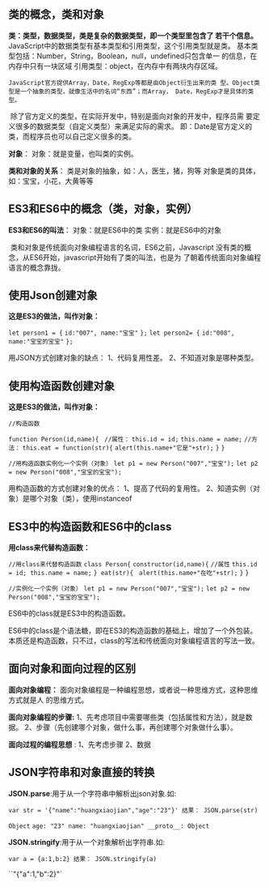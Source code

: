## 类的概念，类和对象 

 **类：类型，数据类型，类是复杂的数据类型，即一个类型里包含了 若干个信息。** 		JavaScript中的数据类型有基本类型和引用类型，这个引用类型就是类。
		 	基本类型包括：Number，String，Boolean，null，undefined只包含单一 的信息，在内存中只有一块区域
			引用类型：object，在内存中有两块内存区域。

 	JavaScript官方提供Array，Date，RegExp等都是由Object衍生出来的类 型。Object类型是一个抽象的类型，就像生活中的名词“东西”；而Array， Date，RegExp才是具体的类型。 

​	除了官方定义的类型，在实际开发中，特别是面向对象的开发中，程序员需 要定义很多的数据类型（自定义类型）来满足实际的需求。 
​		即：Date是官方定义的类，而程序员也可以自己定义很多的类。

**对象**： 
	 	对象：就是变量，也叫类的实例。

**类和对象的关系**： 
		类是对象的抽象，如：人，医生，猪，狗等
		对象是类的具体，如：宝宝，小花，大黄等等

## ES3和ES6中的概念（类，对象，实例）

**ES3和ES6的叫法**： 
		对象：就是ES6中的类 
		实例：就是ES6中的对象

​	类和对象是传统面向对象编程语言的名词，ES6之前，Javascript 没有类的概念，从ES6开始，javascript开始有了类的叫法，也是为 了朝着传统面向对象编程语言的概念靠拢。

## 使用Json创建对象 

**这是ES3的做法，叫作对象：** 

`let person1 = {`
		 `id:"007", name:"宝宝"`
	 `};`
	 `let person2= {`
		 `id:"008",`
		 `name:"宝宝的宝宝"`
	 `}; `

用JSON方式创建对象的缺点： 
		1、代码复用性差。 
		2、不知道对象是哪种类型。

## 使用构造函数创建对象 

 **这是ES3的做法，叫作对象：** 

`//构造函数`

`function Person(id,name){`
		` //属性：` 
		`this.id = id;`
		`this.name = name;`
		`//方法：`
		`this.eat = function(str){`
			` alert(this.name+"它是"+str); ` 
		`}`
	`}`

`//用构造函数实例化一个实例（对象）`
	 `let p1 = new Person("007","宝宝");`
	 `let p2 = new Person("008","宝宝的宝宝"); `

用构造函数的方式创建对象的优点：
	1、提高了代码的复用性。 
	2、知道实例（对象）是哪个对象（类），使用instanceof

## ES3中的构造函数和ES6中的class 

**用class来代替构造函数：** 

`//用class来代替构造函数`
	 `class Person{`
		 `constructor(id,name){`
			 `//属性`
			 `this.id = id; this.name = name;`
		 `} eat(str){`
			 ` alert(this.name+"在吃"+str);` 
		 `}`
	 `} `

`//实例化一个实例（对象）`
	 `let p1 = new Person("007","宝宝");`
	 `let p2 = new Person("008","宝宝的宝宝"); `

ES6中的class就是ES3中的构造函数。 

ES6中的class是个语法糖，即在ES3的构造函数的基础上，增加了一个外包装。 本质还是构造函数，只不过，class的写法和传统面向对象编程语言的写法一致。

## 面向对象和面向过程的区别    

**面向对象编程：** 
		 面向对象编程是一种编程思想，或者说一种思维方式，这种思维方式就是人 的思维方式。 

**面向对象编程的步骤:** 
		1、先考虑项目中需要哪些类（包括属性和方法），就是数据。 
		2、步骤（先创建哪个对象，做什么事，再创建哪个对象做什么事）。

**面向过程的编程思想** :
		1、先考虑步骤 
		2、数据

## JSON字符串和对象直接的转换

 **JSON.parse**:用于从一个字符串中解析出json对象.如:

`var str = '{"name":"huangxiaojian","age":"23"}'
	结果：
	JSON.parse(str)`

`Object`
		`age: "23"
	name: "huangxiaojian"
	__proto__: Object`

 **JSON.stringify**:用于从一个对象解析出字符串.如:

`var a = {a:1,b:2}
	结果：
	JSON.stringify(a)`

``"{"a":1,"b":2}"`

